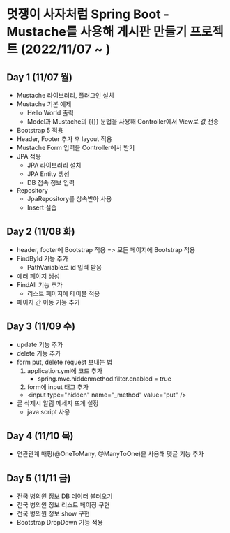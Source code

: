 # 멋쟁이 사자처럼 Spring Boot - Mustache를 사용해 게시판 만들기 프로젝트 (2022/11/07 ~ )

## Day 1 (11/07 월)
- Mustache 라이브러리, 플러그인 설치
- Mustache 기본 예제
  - Hello World 출력
  - Model과 Mustache의 {{}} 문법을 사용해 Controller에서 View로 값 전송
- Bootstrap 5 적용
- Header, Footer 추가 후 layout 적용
- Mustache Form 입력을 Controller에서 받기
- JPA 적용
  - JPA 라이브러리 설치
  - JPA Entity 생성
  - DB 접속 정보 입력
- Repository
  - JpaRepository를 상속받아 사용
  - Insert 실습

## Day 2 (11/08 화)
- header, footer에 Bootstrap 적용 => 모든 페이지에 Bootstrap 적용
- FindById 기능 추가
  - PathVariable로 id 입력 받음
- 에러 페이지 생성
- FindAll 기능 추가
  - 리스트 페이지에 테이블 적용
- 페이지 간 이동 기능 추가

## Day 3 (11/09 수)
- update 기능 추가
- delete 기능 추가
- form put, delete request 보내는 법
  1. application.yml에 코드 추가
     - spring.mvc.hiddenmethod.filter.enabled = true
  2. form에 input 태그 추가
    - \<input type="hidden" name="_method" value="put" />
- 글 삭제시 알림 메세지 뜨게 설정
  - java script 사용

## Day 4 (11/10 목)
- 연관관계 매핑(@OneToMany, @ManyToOne)을 사용해 댓글 기능 추가

## Day 5 (11/11 금)
- 전국 병의원 정보 DB 데이터 불러오기
- 전국 병의원 정보 리스트 페이징 구현
- 전국 병의원 정보 show 구현
- Bootstrap DropDown 기능 적용